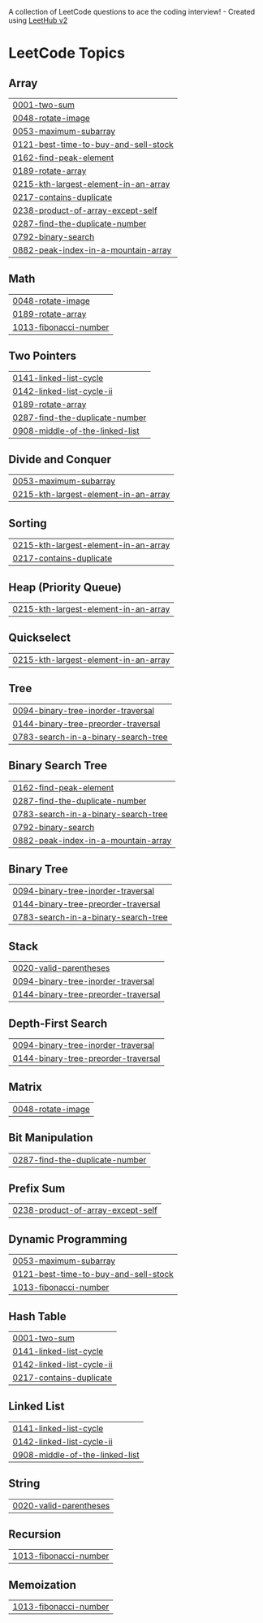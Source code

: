 A collection of LeetCode questions to ace the coding interview! - Created using [LeetHub v2](https://github.com/arunbhardwaj/LeetHub-2.0)
<!---LeetCode Topics Start-->
# LeetCode Topics
## Array
|  |
| ------- |
| [0001-two-sum](https://github.com/vardhan9373/LeetCode-Solutions/tree/master/0001-two-sum) |
| [0048-rotate-image](https://github.com/vardhan9373/LeetCode-Solutions/tree/master/0048-rotate-image) |
| [0053-maximum-subarray](https://github.com/vardhan9373/LeetCode-Solutions/tree/master/0053-maximum-subarray) |
| [0121-best-time-to-buy-and-sell-stock](https://github.com/vardhan9373/LeetCode-Solutions/tree/master/0121-best-time-to-buy-and-sell-stock) |
| [0162-find-peak-element](https://github.com/vardhan9373/LeetCode-Solutions/tree/master/0162-find-peak-element) |
| [0189-rotate-array](https://github.com/vardhan9373/LeetCode-Solutions/tree/master/0189-rotate-array) |
| [0215-kth-largest-element-in-an-array](https://github.com/vardhan9373/LeetCode-Solutions/tree/master/0215-kth-largest-element-in-an-array) |
| [0217-contains-duplicate](https://github.com/vardhan9373/LeetCode-Solutions/tree/master/0217-contains-duplicate) |
| [0238-product-of-array-except-self](https://github.com/vardhan9373/LeetCode-Solutions/tree/master/0238-product-of-array-except-self) |
| [0287-find-the-duplicate-number](https://github.com/vardhan9373/LeetCode-Solutions/tree/master/0287-find-the-duplicate-number) |
| [0792-binary-search](https://github.com/vardhan9373/LeetCode-Solutions/tree/master/0792-binary-search) |
| [0882-peak-index-in-a-mountain-array](https://github.com/vardhan9373/LeetCode-Solutions/tree/master/0882-peak-index-in-a-mountain-array) |
## Math
|  |
| ------- |
| [0048-rotate-image](https://github.com/vardhan9373/LeetCode-Solutions/tree/master/0048-rotate-image) |
| [0189-rotate-array](https://github.com/vardhan9373/LeetCode-Solutions/tree/master/0189-rotate-array) |
| [1013-fibonacci-number](https://github.com/vardhan9373/LeetCode-Solutions/tree/master/1013-fibonacci-number) |
## Two Pointers
|  |
| ------- |
| [0141-linked-list-cycle](https://github.com/vardhan9373/LeetCode-Solutions/tree/master/0141-linked-list-cycle) |
| [0142-linked-list-cycle-ii](https://github.com/vardhan9373/LeetCode-Solutions/tree/master/0142-linked-list-cycle-ii) |
| [0189-rotate-array](https://github.com/vardhan9373/LeetCode-Solutions/tree/master/0189-rotate-array) |
| [0287-find-the-duplicate-number](https://github.com/vardhan9373/LeetCode-Solutions/tree/master/0287-find-the-duplicate-number) |
| [0908-middle-of-the-linked-list](https://github.com/vardhan9373/LeetCode-Solutions/tree/master/0908-middle-of-the-linked-list) |
## Divide and Conquer
|  |
| ------- |
| [0053-maximum-subarray](https://github.com/vardhan9373/LeetCode-Solutions/tree/master/0053-maximum-subarray) |
| [0215-kth-largest-element-in-an-array](https://github.com/vardhan9373/LeetCode-Solutions/tree/master/0215-kth-largest-element-in-an-array) |
## Sorting
|  |
| ------- |
| [0215-kth-largest-element-in-an-array](https://github.com/vardhan9373/LeetCode-Solutions/tree/master/0215-kth-largest-element-in-an-array) |
| [0217-contains-duplicate](https://github.com/vardhan9373/LeetCode-Solutions/tree/master/0217-contains-duplicate) |
## Heap (Priority Queue)
|  |
| ------- |
| [0215-kth-largest-element-in-an-array](https://github.com/vardhan9373/LeetCode-Solutions/tree/master/0215-kth-largest-element-in-an-array) |
## Quickselect
|  |
| ------- |
| [0215-kth-largest-element-in-an-array](https://github.com/vardhan9373/LeetCode-Solutions/tree/master/0215-kth-largest-element-in-an-array) |
## Tree
|  |
| ------- |
| [0094-binary-tree-inorder-traversal](https://github.com/vardhan9373/LeetCode-Solutions/tree/master/0094-binary-tree-inorder-traversal) |
| [0144-binary-tree-preorder-traversal](https://github.com/vardhan9373/LeetCode-Solutions/tree/master/0144-binary-tree-preorder-traversal) |
| [0783-search-in-a-binary-search-tree](https://github.com/vardhan9373/LeetCode-Solutions/tree/master/0783-search-in-a-binary-search-tree) |
## Binary Search Tree
|  |
| ------- |
| [0162-find-peak-element](https://github.com/vardhan9373/LeetCode-Solutions/tree/master/0162-find-peak-element) |
| [0287-find-the-duplicate-number](https://github.com/vardhan9373/LeetCode-Solutions/tree/master/0287-find-the-duplicate-number) |
| [0783-search-in-a-binary-search-tree](https://github.com/vardhan9373/LeetCode-Solutions/tree/master/0783-search-in-a-binary-search-tree) |
| [0792-binary-search](https://github.com/vardhan9373/LeetCode-Solutions/tree/master/0792-binary-search) |
| [0882-peak-index-in-a-mountain-array](https://github.com/vardhan9373/LeetCode-Solutions/tree/master/0882-peak-index-in-a-mountain-array) |
## Binary Tree
|  |
| ------- |
| [0094-binary-tree-inorder-traversal](https://github.com/vardhan9373/LeetCode-Solutions/tree/master/0094-binary-tree-inorder-traversal) |
| [0144-binary-tree-preorder-traversal](https://github.com/vardhan9373/LeetCode-Solutions/tree/master/0144-binary-tree-preorder-traversal) |
| [0783-search-in-a-binary-search-tree](https://github.com/vardhan9373/LeetCode-Solutions/tree/master/0783-search-in-a-binary-search-tree) |
## Stack
|  |
| ------- |
| [0020-valid-parentheses](https://github.com/vardhan9373/LeetCode-Solutions/tree/master/0020-valid-parentheses) |
| [0094-binary-tree-inorder-traversal](https://github.com/vardhan9373/LeetCode-Solutions/tree/master/0094-binary-tree-inorder-traversal) |
| [0144-binary-tree-preorder-traversal](https://github.com/vardhan9373/LeetCode-Solutions/tree/master/0144-binary-tree-preorder-traversal) |
## Depth-First Search
|  |
| ------- |
| [0094-binary-tree-inorder-traversal](https://github.com/vardhan9373/LeetCode-Solutions/tree/master/0094-binary-tree-inorder-traversal) |
| [0144-binary-tree-preorder-traversal](https://github.com/vardhan9373/LeetCode-Solutions/tree/master/0144-binary-tree-preorder-traversal) |
## Matrix
|  |
| ------- |
| [0048-rotate-image](https://github.com/vardhan9373/LeetCode-Solutions/tree/master/0048-rotate-image) |
## Bit Manipulation
|  |
| ------- |
| [0287-find-the-duplicate-number](https://github.com/vardhan9373/LeetCode-Solutions/tree/master/0287-find-the-duplicate-number) |
## Prefix Sum
|  |
| ------- |
| [0238-product-of-array-except-self](https://github.com/vardhan9373/LeetCode-Solutions/tree/master/0238-product-of-array-except-self) |
## Dynamic Programming
|  |
| ------- |
| [0053-maximum-subarray](https://github.com/vardhan9373/LeetCode-Solutions/tree/master/0053-maximum-subarray) |
| [0121-best-time-to-buy-and-sell-stock](https://github.com/vardhan9373/LeetCode-Solutions/tree/master/0121-best-time-to-buy-and-sell-stock) |
| [1013-fibonacci-number](https://github.com/vardhan9373/LeetCode-Solutions/tree/master/1013-fibonacci-number) |
## Hash Table
|  |
| ------- |
| [0001-two-sum](https://github.com/vardhan9373/LeetCode-Solutions/tree/master/0001-two-sum) |
| [0141-linked-list-cycle](https://github.com/vardhan9373/LeetCode-Solutions/tree/master/0141-linked-list-cycle) |
| [0142-linked-list-cycle-ii](https://github.com/vardhan9373/LeetCode-Solutions/tree/master/0142-linked-list-cycle-ii) |
| [0217-contains-duplicate](https://github.com/vardhan9373/LeetCode-Solutions/tree/master/0217-contains-duplicate) |
## Linked List
|  |
| ------- |
| [0141-linked-list-cycle](https://github.com/vardhan9373/LeetCode-Solutions/tree/master/0141-linked-list-cycle) |
| [0142-linked-list-cycle-ii](https://github.com/vardhan9373/LeetCode-Solutions/tree/master/0142-linked-list-cycle-ii) |
| [0908-middle-of-the-linked-list](https://github.com/vardhan9373/LeetCode-Solutions/tree/master/0908-middle-of-the-linked-list) |
## String
|  |
| ------- |
| [0020-valid-parentheses](https://github.com/vardhan9373/LeetCode-Solutions/tree/master/0020-valid-parentheses) |
## Recursion
|  |
| ------- |
| [1013-fibonacci-number](https://github.com/vardhan9373/LeetCode-Solutions/tree/master/1013-fibonacci-number) |
## Memoization
|  |
| ------- |
| [1013-fibonacci-number](https://github.com/vardhan9373/LeetCode-Solutions/tree/master/1013-fibonacci-number) |
<!---LeetCode Topics End-->